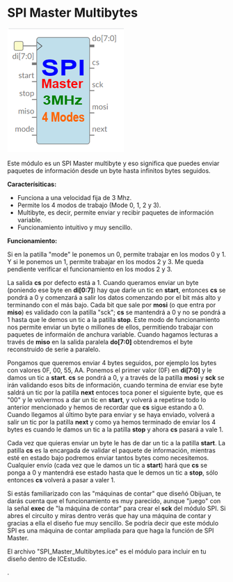 # SPI Master Multibytes

![](https://github.com/Democrito/repositorios/blob/master/SPI/SPI_Master/SPI_Master_Multibytes.png)

Este módulo es un SPI Master multibyte y eso significa que puedes enviar paquetes de información desde un byte hasta infinitos bytes seguidos.

**Caracterísiticas:**

* Funciona a una velocidad fija de 3 Mhz.
* Permite los 4 modos de trabajo (Mode 0, 1, 2 y 3).
* Multibyte, es decir, permite enviar y recibir paquetes de información variable.
* Funcionamiento intuitivo y muy sencillo.

**Funcionamiento:**

Si en la patilla "mode" le ponemos un 0, permite trabajar en los modos 0 y 1. Y si le ponemos un 1, permite trabajar en los modos 2 y 3. Me queda pendiente verificar el funcionamiento en los modos 2 y 3.

La salida **cs** por defecto está a 1. Cuando queramos enviar un byte (poniendo ese byte en **di[0:7]**) hay que darle un tic en **start**, entonces **cs** se pondrá a 0 y comenzará a salir los datos comenzando por el bit más alto y terminando con el más bajo. Cada bit que sale por **mosi** (o que entra por **miso**) es validado con la patilla "sck"; **cs** se mantendrá a 0 y no se pondrá a 1 hasta que le demos un tic a la patilla **stop**. Este modo de funcionamiento nos permite enviar un byte o millones de ellos, permitiendo trabajar con paquetes de informaión de anchura variable. Cuando hagamos lecturas a través de **miso** en la salida paralela **do[7:0]** obtendremos el byte reconstruido de serie a paralelo.

Pongamos que queremos enviar 4 bytes seguidos, por ejemplo los bytes con valores 0F, 00, 55, AA. Ponemos el primer valor (0F) en **di[7:0]** y le damos un tic a **start**. **cs** se pondrá a 0, y a través de la patilla **mosi** y **sck** se irán validando esos bits de información, cuando termina de enviar ese byte saldrá un tic por la patilla **next** entoces toca poner el siguiente byte, que es "00" y le volvermos a dar un tic en **start**, y volverá a repetirse todo lo anterior mencionado y hemos de recordar que **cs** sigue estando a 0. Cuando llegamos al último byte para enviar y se haya enviado, volverá a salir un tic por la patilla **next** y como ya hemos terminado de enviar los 4 bytes es cuando le damos un tic a la patilla **stop** y ahora **cs** pasará a vale 1.

Cada vez que quieras enviar un byte le has de dar un tic a la patilla **start**. La patilla **cs** es la encargada de validar el paquete de información, mientras esté en estado bajo podremos enviar tantos bytes como necesitemos. Cualquier envío (cada vez que le damos un tic a **start**) hará que **cs** se ponga a 0 y mantendrá ese estado hasta que le demos un tic a **stop**, sólo entonces **cs** volverá a pasar a valer 1.

Si estás familiarizado con las "máquinas de contar" que diseñó Obijuan, te darás cuenta que el funcionamiento es muy parecido, aunque "juego" con la señal **exec** de "la máquina de contar" para crear el **sck** del módulo SPI. Si abres el circuito y miras dentro verás que hay una máquina de contar y gracias a ella el diseño fue muy sencillo. Se podría decir que este módulo SPI es una máquina de contar ampliada para que haga la función de SPI Master.

El archivo "SPI_Master_Multibytes.ice" es el módulo para incluir en tu diseño dentro de ICEstudio.

.
